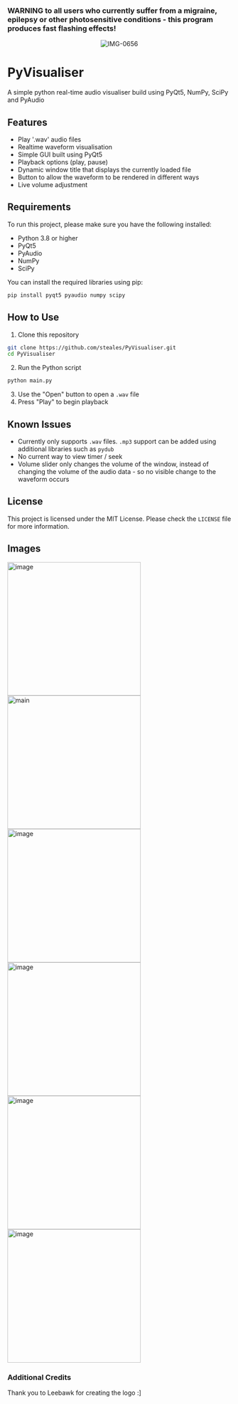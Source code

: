 ### WARNING to all users who currently suffer from a migraine, epilepsy or other photosensitive conditions - this program produces fast flashing effects!

<center> <img src="[https://i.ibb.co/mDCmYTt/IMG-0656.png](https://camo.githubusercontent.com/d531ad877b47d7f45430e742a22458295b42c0545789f9691ef1faca1519c284/68747470733a2f2f692e6962622e636f2f6d44436d5954742f494d472d303635362e706e67)" alt="IMG-0656" border="0"> </center>

# PyVisualiser
A simple python real-time audio visualiser build using PyQt5, NumPy, SciPy and PyAudio

## Features
- Play '.wav' audio files
- Realtime waveform visualisation
- Simple GUI built using PyQt5
- Playback options (play, pause)
- Dynamic window title that displays the currently loaded file
- Button to allow the waveform to be rendered in different ways
- Live volume adjustment

## Requirements
To run this project, please make sure you have the following installed:
- Python 3.8 or higher
- PyQt5
- PyAudio
- NumPy
- SciPy

You can install the required libraries using pip:
```bash
pip install pyqt5 pyaudio numpy scipy
```

## How to Use

1. Clone this repository
```bash
git clone https://github.com/steales/PyVisualiser.git
cd PyVisualiser
```
2. Run the Python script
```bash
python main.py
```
3. Use the "Open" button to open a `.wav` file
4. Press "Play" to begin playback

## Known Issues
- Currently only supports `.wav` files. `.mp3` support can be added using additional libraries such as `pydub`
- No current way to view timer / seek
- Volume slider only changes the volume of the window, instead of changing the volume of the audio data - so no visible change to the waveform occurs

## License
This project is licensed under the MIT License. Please check the `LICENSE` file for more information.

## Images
<img src="https://i.ibb.co/HCc4tSs/image.png" alt="image" border="0" width="300"> <img src="https://i.ibb.co/ZLC76sW/main.png" alt="main" border="0" width="300"> <img src="https://i.ibb.co/VDG9qQ0/image.png" alt="image" border="0" width="300"> <img src="https://i.ibb.co/2ZRLc3r/image.png" alt="image" border="0" width="300"> <img src="https://i.ibb.co/8DQp9cR/image.png" alt="image" border="0" width="300"> <img src="https://i.ibb.co/12Nnm9X/image.png" alt="image" border="0" width="300">

### Additional Credits
Thank you to Leebawk for creating the logo :]

